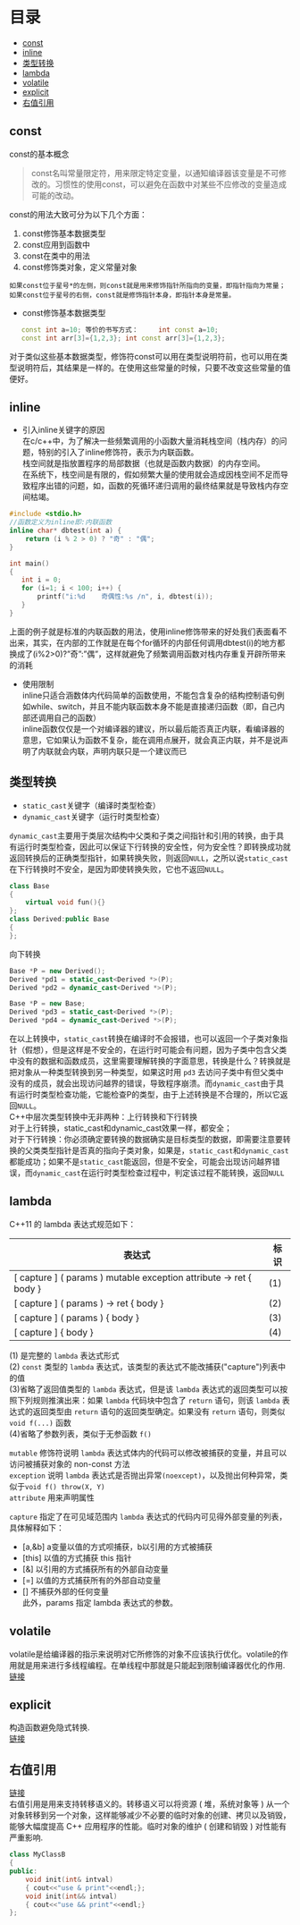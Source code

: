 # 目录
  * [const](#const)  
  * [inline](#inline)  
  * [类型转换](#类型转换)  
  * [lambda](#lambda)  
  * [volatile](#volatile)  
  * [explicit](#explicit)
  * [右值引用](#右值引用)  
  
## const
const的基本概念  
>const名叫常量限定符，用来限定特定变量，以通知编译器该变量是不可修改的。习惯性的使用const，可以避免在函数中对某些不应修改的变量造成可能的改动。

const的用法大致可分为以下几个方面：

1. const修饰基本数据类型
2. const应用到函数中
3. const在类中的用法
4. const修饰类对象，定义常量对象 

```
如果const位于星号*的左侧，则const就是用来修饰指针所指向的变量，即指针指向为常量；
如果const位于星号的右侧，const就是修饰指针本身，即指针本身是常量。
```

* const修饰基本数据类型 
```cpp
   const int a=10; 等价的书写方式：     int const a=10;
   const int arr[3]={1,2,3}; int const arr[3]={1,2,3};
```
对于类似这些基本数据类型，修饰符const可以用在类型说明符前，也可以用在类型说明符后，其结果是一样的。在使用这些常量的时候，只要不改变这些常量的值便好。 

## inline
* 引入inline关键字的原因  
在c/c++中，为了解决一些频繁调用的小函数大量消耗栈空间（栈内存）的问题，特别的引入了inline修饰符，表示为内联函数。  
栈空间就是指放置程序的局部数据（也就是函数内数据）的内存空间。  
在系统下，栈空间是有限的，假如频繁大量的使用就会造成因栈空间不足而导致程序出错的问题，如，函数的死循环递归调用的最终结果就是导致栈内存空间枯竭。  
```cpp
#include <stdio.h>
//函数定义为inline即:内联函数
inline char* dbtest(int a) {
    return (i % 2 > 0) ? "奇" : "偶";
} 

int main()
{
   int i = 0;
   for (i=1; i < 100; i++) {
       printf("i:%d    奇偶性:%s /n", i, dbtest(i));    
   }
}
```
上面的例子就是标准的内联函数的用法，使用inline修饰带来的好处我们表面看不出来，其实，在内部的工作就是在每个for循环的内部任何调用dbtest(i)的地方都换成了(i%2>0)?”奇”:”偶”，这样就避免了频繁调用函数对栈内存重复开辟所带来的消耗

* 使用限制  
inline只适合涵数体内代码简单的函数使用，不能包含复杂的结构控制语句例如while、switch，并且不能内联函数本身不能是直接递归函数（即，自己内部还调用自己的函数）  
inline函数仅仅是一个对编译器的建议，所以最后能否真正内联，看编译器的意思，它如果认为函数不复杂，能在调用点展开，就会真正内联，并不是说声明了内联就会内联，声明内联只是一个建议而已  

## 类型转换
* `static_cast`关键字（编译时类型检查）
* `dynamic_cast`关键字（运行时类型检查）

`dynamic_cast`主要用于类层次结构中父类和子类之间指针和引用的转换，由于具有运行时类型检查，因此可以保证下行转换的安全性，何为安全性？即转换成功就返回转换后的正确类型指针，如果转换失败，则返回`NULL`，之所以说`static_cast`在下行转换时不安全，是因为即使转换失败，它也不返回`NULL`。
```c++
class Base  
{  
    virtual void fun(){}  
};  
class Derived:public Base  
{  
}; 
```
向下转换  
```c++
Base *P = new Derived();  
Derived *pd1 = static_cast<Derived *>(P);  
Derived *pd2 = dynamic_cast<Derived *>(P);
```
```c++
Base *P = new Base;  
Derived *pd3 = static_cast<Derived *>(P);  
Derived *pd4 = dynamic_cast<Derived *>(P);
```
在以上转换中，`static_cast`转换在编译时不会报错，也可以返回一个子类对象指针（假想），但是这样是不安全的，在运行时可能会有问题，因为子类中包含父类中没有的数据和函数成员，这里需要理解转换的字面意思，转换是什么？转换就是把对象从一种类型转换到另一种类型，如果这时用 `pd3` 去访问子类中有但父类中没有的成员，就会出现访问越界的错误，导致程序崩溃。而`dynamic_cast`由于具有运行时类型检查功能，它能检查P的类型，由于上述转换是不合理的，所以它返回`NULL`。  
C++中层次类型转换中无非两种：上行转换和下行转换  
对于上行转换，static_cast和dynamic_cast效果一样，都安全；  
对于下行转换：你必须确定要转换的数据确实是目标类型的数据，即需要注意要转换的父类类型指针是否真的指向子类对象，如果是，`static_cast`和`dynamic_cast`都能成功；如果不是`static_cast`能返回，但是不安全，可能会出现访问越界错误，而`dynamic_cast`在运行时类型检查过程中，判定该过程不能转换，返回`NULL` 

## lambda
C++11 的 lambda 表达式规范如下：  

表达式 | 标识
--- | ---
[ capture ] ( params ) mutable exception attribute -> ret { body } |	(1)	 
[ capture ] ( params ) -> ret { body }	| (2)	 
[ capture ] ( params ) { body }	| (3)	 
[ capture ] { body }	| (4)	 

(1) 是完整的 `lambda` 表达式形式  
(2) `const` 类型的 `lambda` 表达式，该类型的表达式不能改捕获("capture")列表中的值  
(3)省略了返回值类型的 `lambda` 表达式，但是该 `lambda` 表达式的返回类型可以按照下列规则推演出来：如果 `lambda` 代码块中包含了 `return` 语句，则该 `lambda` 表达式的返回类型由 `return` 语句的返回类型确定。如果没有 `return` 语句，则类似 `void f(...)` 函数  
(4)省略了参数列表，类似于无参函数 `f()`  

`mutable` 修饰符说明 `lambda` 表达式体内的代码可以修改被捕获的变量，并且可以访问被捕获对象的 non-const 方法  
`exception` 说明 `lambda` 表达式是否抛出异常`(noexcept)`，以及抛出何种异常，类似于`void f() throw(X, Y)`  
`attribute` 用来声明属性  

`capture` 指定了在可见域范围内 `lambda` 表达式的代码内可见得外部变量的列表，具体解释如下：  
 * [a,&b] a变量以值的方式呗捕获，b以引用的方式被捕获  
 * [this] 以值的方式捕获 this 指针  
 * [&] 以引用的方式捕获所有的外部自动变量  
 * [=] 以值的方式捕获所有的外部自动变量  
 * [] 不捕获外部的任何变量  
此外，params 指定 lambda 表达式的参数。

## volatile
volatile是给编译器的指示来说明对它所修饰的对象不应该执行优化。volatile的作用就是用来进行多线程编程。在单线程中那就是只能起到限制编译器优化的作用.  
[链接](http://blog.csdn.net/wwang196988/article/details/6623387)

## explicit
构造函数避免隐式转换.  
[链接](http://blog.csdn.net/chollima/article/details/3486230)

## 右值引用
[链接](http://blog.csdn.net/fenghen777/article/details/46741995)  
右值引用是用来支持转移语义的。转移语义可以将资源 ( 堆，系统对象等 ) 从一个对象转移到另一个对象，这样能够减少不必要的临时对象的创建、拷贝以及销毁，能够大幅度提高 C++ 应用程序的性能。临时对象的维护 ( 创建和销毁 ) 对性能有严重影响.
```c++
class MyClassB
{
public:
    void init(int& intval)
    { cout<<"use & print"<<endl;};
    void init(int&& intval)
    { cout<<"use && print"<<endl;}
};
```
